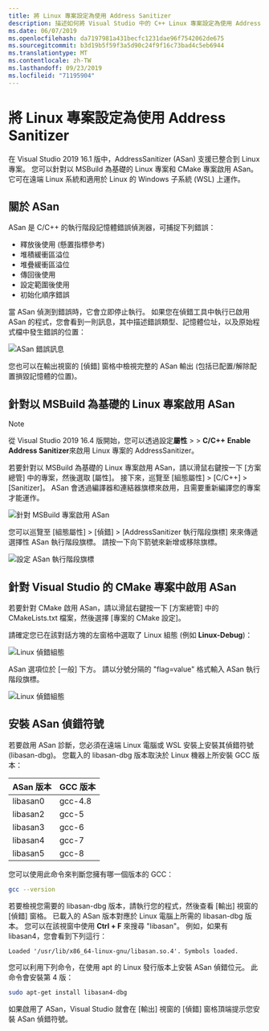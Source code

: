 ```yaml
---
title: 將 Linux 專案設定為使用 Address Sanitizer
description: 描述如何將 Visual Studio 中的 C++ Linux 專案設定為使用 Address Sanitizer。
ms.date: 06/07/2019
ms.openlocfilehash: da7197981a431becfc1231dae96f7542062de675
ms.sourcegitcommit: b3d19b5f59f3a5d90c24f9f16c73bad4c5eb6944
ms.translationtype: MT
ms.contentlocale: zh-TW
ms.lasthandoff: 09/23/2019
ms.locfileid: "71195904"
---
```

# <a name="configure-linux-projects-to-use-address-sanitizer"></a>將 Linux 專案設定為使用 Address Sanitizer

在 Visual Studio 2019 16.1 版中，AddressSanitizer (ASan) 支援已整合到 Linux 專案。 您可以針對以 MSBuild 為基礎的 Linux 專案和 CMake 專案啟用 ASan。 它可在遠端 Linux 系統和適用於 Linux 的 Windows 子系統 (WSL) 上運作。

## <a name="about-asan"></a>關於 ASan

ASan 是 C/C++ 的執行階段記憶體錯誤偵測器，可捕捉下列錯誤：

- 釋放後使用 (懸置指標參考)
- 堆積緩衝區溢位
- 堆疊緩衝區溢位
- 傳回後使用
- 設定範圍後使用
- 初始化順序錯誤

當 ASan 偵測到錯誤時，它會立即停止執行。 如果您在偵錯工具中執行已啟用 ASan 的程式，您會看到一則訊息，其中描述錯誤類型、記憶體位址，以及原始程式檔中發生錯誤的位置：

   ![ASan 錯誤訊息](media/asan-error.png)

您也可以在輸出視窗的 [偵錯] 窗格中檢視完整的 ASan 輸出 (包括已配置/解除配置損毀記憶體的位置)。

## <a name="enable-asan-for-msbuild-based-linux-projects"></a>針對以 MSBuild 為基礎的 Linux 專案啟用 ASan

> [!NOTE]
> 從 Visual Studio 2019 16.4 版開始，您可以透過設定**屬性** >   >  **C/C++** **Enable Address Sanitizer**來啟用 Linux 專案的 AddressSanitizer。

若要針對以 MSBuild 為基礎的 Linux 專案啟用 ASan，請以滑鼠右鍵按一下 [方案總管] 中的專案，然後選取 [屬性]。 接下來，巡覽至 [組態屬性] > [C/C++] > [Sanitizer]。 ASan 會透過編譯器和連結器旗標來啟用，且需要重新編譯您的專案才能運作。

![針對 MSBuild 專案啟用 ASan](media/msbuild-asan-prop-page.png)

您可以巡覽至 [組態屬性] > [偵錯] > [AddressSanitizer 執行階段旗標] 來來傳遞選擇性 ASan 執行階段旗標。 請按一下向下箭號來新增或移除旗標。

![設定 ASan 執行階段旗標](media/msbuild-asan-runtime-flags.png)

## <a name="enable-asan-for-visual-studio-cmake-projects"></a>針對 Visual Studio 的 CMake 專案中啟用 ASan

若要針對 CMake 啟用 ASan，請以滑鼠右鍵按一下 [方案總管] 中的 CMakeLists.txt 檔案，然後選擇 [專案的 CMake 設定]。

請確定您已在該對話方塊的左窗格中選取了 Linux 組態 (例如 **Linux-Debug**)：

![Linux 偵錯組態](media/linux-debug-configuration.png)

ASan 選項位於 [一般] 下方。 請以分號分隔的 "flag=value" 格式輸入 ASan 執行階段旗標。

![Linux 偵錯組態](media/cmake-settings-asan-options.png)

## <a name="install-the-asan-debug-symbols"></a>安裝 ASan 偵錯符號

若要啟用 ASan 診斷，您必須在遠端 Linux 電腦或 WSL 安裝上安裝其偵錯符號 (libasan-dbg)。 您載入的 libasan-dbg 版本取決於 Linux 機器上所安裝 GCC 版本：

|**ASan 版本**|**GCC 版本**|
| --- | --- |
|libasan0|gcc-4.8|
|libasan2|gcc-5|
|libasan3|gcc-6|
|libasan4|gcc-7|
|libasan5|gcc-8|

您可以使用此命令來判斷您擁有哪一個版本的 GCC：

```bash
gcc --version
```

若要檢視您需要的 libasan-dbg 版本，請執行您的程式，然後查看 [輸出] 視窗的 [偵錯] 窗格。 已載入的 ASan 版本對應於 Linux 電腦上所需的 libasan-dbg 版本。 您可以在該視窗中使用 **Ctrl + F** 來搜尋 "libasan"。 例如，如果有 libasan4，您會看到下列這行：

```Output
Loaded '/usr/lib/x86_64-linux-gnu/libasan.so.4'. Symbols loaded.
```

您可以利用下列命令，在使用 apt 的 Linux 發行版本上安裝 ASan 偵錯位元。 此命令會安裝第 4 版：

```bash
sudo apt-get install libasan4-dbg
```

如果啟用了 ASan，Visual Studio 就會在 [輸出] 視窗的 [偵錯] 窗格頂端提示您安裝 ASan 偵錯符號。

